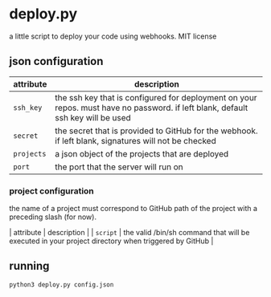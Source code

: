 # deploy.py

a little script to deploy your code using webhooks. MIT license

## json configuration

| attribute | description |
|-----------|-------------|
| `ssh_key` | the ssh key that is configured for deployment on your repos. must have no password. if left blank, default ssh key will be used |
| `secret`  | the secret that is provided to GitHub for the webhook. if left blank, signatures will not be checked |
| `projects`| a json object of the projects that are deployed |
| `port`    | the port that the server will run on |

### project configuration

the name of a project must correspond to GitHub path of the project with a preceding slash (for now).
 
| attribute | description |
| `script`  | the valid /bin/sh command that will be executed in your project directory when triggered by GitHub |

## running

```
python3 deploy.py config.json
```
